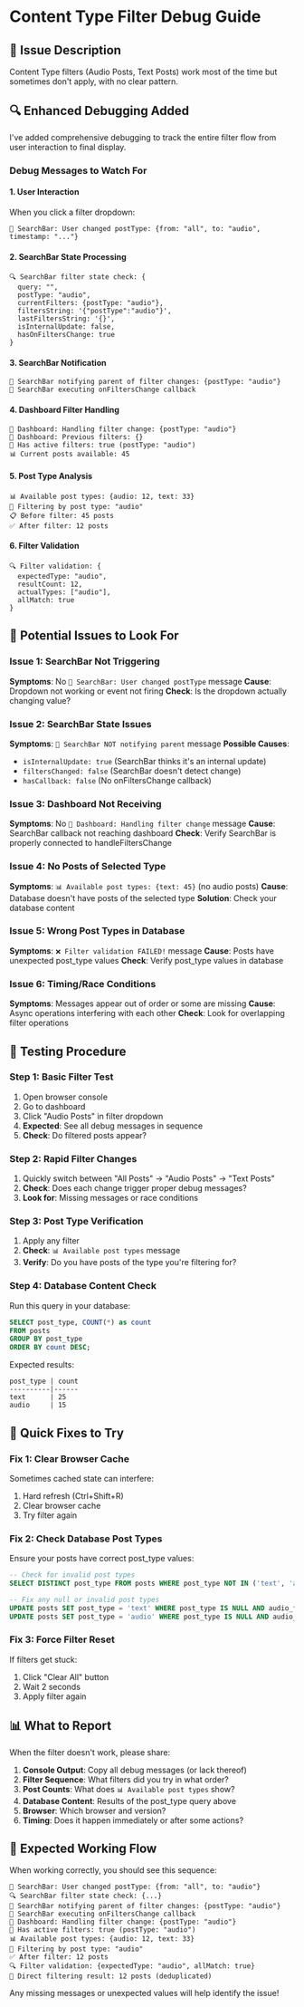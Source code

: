 # Content Type Filter Debug Guide

## 🐛 **Issue Description**
Content Type filters (Audio Posts, Text Posts) work most of the time but sometimes don't apply, with no clear pattern.

## 🔍 **Enhanced Debugging Added**

I've added comprehensive debugging to track the entire filter flow from user interaction to final display.

### Debug Messages to Watch For

#### 1. **User Interaction**
When you click a filter dropdown:
```
🎯 SearchBar: User changed postType: {from: "all", to: "audio", timestamp: "..."}
```

#### 2. **SearchBar State Processing**
```
🔍 SearchBar filter state check: {
  query: "",
  postType: "audio",
  currentFilters: {postType: "audio"},
  filtersString: '{"postType":"audio"}',
  lastFiltersString: '{}',
  isInternalUpdate: false,
  hasOnFiltersChange: true
}
```

#### 3. **SearchBar Notification**
```
🔄 SearchBar notifying parent of filter changes: {postType: "audio"}
🚀 SearchBar executing onFiltersChange callback
```

#### 4. **Dashboard Filter Handling**
```
🔄 Dashboard: Handling filter change: {postType: "audio"}
🔄 Dashboard: Previous filters: {}
🎯 Has active filters: true (postType: "audio")
📊 Current posts available: 45
```

#### 5. **Post Type Analysis**
```
📊 Available post types: {audio: 12, text: 33}
🎯 Filtering by post type: "audio"
📋 Before filter: 45 posts
✅ After filter: 12 posts
```

#### 6. **Filter Validation**
```
🔍 Filter validation: {
  expectedType: "audio",
  resultCount: 12,
  actualTypes: ["audio"],
  allMatch: true
}
```

## 🚨 **Potential Issues to Look For**

### Issue 1: **SearchBar Not Triggering**
**Symptoms**: No `🎯 SearchBar: User changed postType` message
**Cause**: Dropdown not working or event not firing
**Check**: Is the dropdown actually changing value?

### Issue 2: **SearchBar State Issues**
**Symptoms**: `🚫 SearchBar NOT notifying parent` message
**Possible Causes**:
- `isInternalUpdate: true` (SearchBar thinks it's an internal update)
- `filtersChanged: false` (SearchBar doesn't detect change)
- `hasCallback: false` (No onFiltersChange callback)

### Issue 3: **Dashboard Not Receiving**
**Symptoms**: No `🔄 Dashboard: Handling filter change` message
**Cause**: SearchBar callback not reaching dashboard
**Check**: Verify SearchBar is properly connected to handleFiltersChange

### Issue 4: **No Posts of Selected Type**
**Symptoms**: `📊 Available post types: {text: 45}` (no audio posts)
**Cause**: Database doesn't have posts of the selected type
**Solution**: Check your database content

### Issue 5: **Wrong Post Types in Database**
**Symptoms**: `❌ Filter validation FAILED!` message
**Cause**: Posts have unexpected post_type values
**Check**: Verify post_type values in database

### Issue 6: **Timing/Race Conditions**
**Symptoms**: Messages appear out of order or some are missing
**Cause**: Async operations interfering with each other
**Check**: Look for overlapping filter operations

## 🧪 **Testing Procedure**

### Step 1: **Basic Filter Test**
1. Open browser console
2. Go to dashboard
3. Click "Audio Posts" in filter dropdown
4. **Expected**: See all debug messages in sequence
5. **Check**: Do filtered posts appear?

### Step 2: **Rapid Filter Changes**
1. Quickly switch between "All Posts" → "Audio Posts" → "Text Posts"
2. **Check**: Does each change trigger proper debug messages?
3. **Look for**: Missing messages or race conditions

### Step 3: **Post Type Verification**
1. Apply any filter
2. **Check**: `📊 Available post types` message
3. **Verify**: Do you have posts of the type you're filtering for?

### Step 4: **Database Content Check**
Run this query in your database:
```sql
SELECT post_type, COUNT(*) as count 
FROM posts 
GROUP BY post_type 
ORDER BY count DESC;
```

Expected results:
```
post_type | count
----------|------
text      | 25
audio     | 15
```

## 🔧 **Quick Fixes to Try**

### Fix 1: **Clear Browser Cache**
Sometimes cached state can interfere:
1. Hard refresh (Ctrl+Shift+R)
2. Clear browser cache
3. Try filter again

### Fix 2: **Check Database Post Types**
Ensure your posts have correct post_type values:
```sql
-- Check for invalid post types
SELECT DISTINCT post_type FROM posts WHERE post_type NOT IN ('text', 'audio');

-- Fix any null or invalid post types
UPDATE posts SET post_type = 'text' WHERE post_type IS NULL AND audio_filename IS NULL;
UPDATE posts SET post_type = 'audio' WHERE post_type IS NULL AND audio_filename IS NOT NULL;
```

### Fix 3: **Force Filter Reset**
If filters get stuck:
1. Click "Clear All" button
2. Wait 2 seconds
3. Apply filter again

## 📊 **What to Report**

When the filter doesn't work, please share:

1. **Console Output**: Copy all debug messages (or lack thereof)
2. **Filter Sequence**: What filters did you try in what order?
3. **Post Counts**: What does `📊 Available post types` show?
4. **Database Content**: Results of the post_type query above
5. **Browser**: Which browser and version?
6. **Timing**: Does it happen immediately or after some actions?

## 🎯 **Expected Working Flow**

When working correctly, you should see this sequence:
```
🎯 SearchBar: User changed postType: {from: "all", to: "audio"}
🔍 SearchBar filter state check: {...}
🔄 SearchBar notifying parent of filter changes: {postType: "audio"}
🚀 SearchBar executing onFiltersChange callback
🔄 Dashboard: Handling filter change: {postType: "audio"}
🎯 Has active filters: true (postType: "audio")
📊 Available post types: {audio: 12, text: 33}
🎯 Filtering by post type: "audio"
✅ After filter: 12 posts
🔍 Filter validation: {expectedType: "audio", allMatch: true}
🎯 Direct filtering result: 12 posts (deduplicated)
```

Any missing messages or unexpected values will help identify the issue!